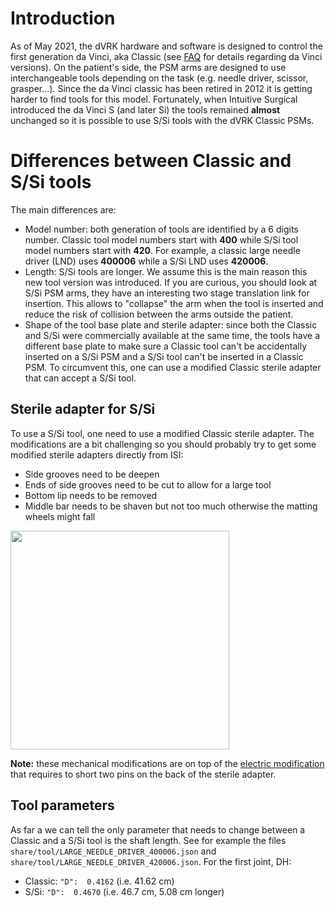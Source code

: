 # Introduction

As of May 2021, the dVRK hardware and software is designed to control the first generation da Vinci, aka Classic (see [FAQ](/jhu-dvrk/sawIntuitiveResearchKit/wiki/FAQ) for details regarding da Vinci versions).  On the patient's side, the PSM arms are designed to use interchangeable tools depending on the task (e.g. needle driver, scissor, grasper...).  Since the da Vinci classic has been retired in 2012 it is getting harder to find tools for this model.  Fortunately, when Intuitive Surgical introduced the da Vinci S (and later Si) the tools remained **almost** unchanged so it is possible to use S/Si tools with the dVRK Classic PSMs. 

# Differences between Classic and S/Si tools

The main differences are:
* Model number: both generation of tools are identified by a 6 digits number.  Classic tool model numbers start with **400** while S/Si tool model numbers start with **420**.  For example, a classic large needle driver (LND) uses **400006** while a S/Si LND uses **420006**.
* Length: S/Si tools are longer.  We assume this is the main reason this new tool version was introduced.  If you are curious, you should look at S/Si PSM arms, they have an interesting two stage translation link for insertion.  This allows to "collapse" the arm when the tool is inserted and reduce the risk of collision between the arms outside the patient.
* Shape of the tool base plate and sterile adapter: since both the Classic and S/Si were commercially available at the same time, the tools have a different base plate to make sure a Classic tool can't be accidentally inserted on a S/Si PSM and a S/Si tool can't be inserted in a Classic PSM.  To circumvent this, one can use a modified Classic sterile adapter that can accept a S/Si tool. 

## Sterile adapter for S/Si

To use a S/Si tool, one need to use a modified Classic sterile adapter.  The modifications are a bit challenging so you should probably try to get some modified sterile adapters directly from ISI:
* Side grooves need to be deepen
* Ends of side grooves need to be cut to allow for a large tool
* Bottom lip needs to be removed
* Middle bar needs to be shaven but not too much otherwise the matting wheels might fall 

<a href="/jhu-dvrk/sawIntuitiveResearchKit/wiki/assets/tools/serile-adapter-S-Si-tools.jpg"><img src="/jhu-dvrk/sawIntuitiveResearchKit/wiki/assets/tools/serile-adapter-S-Si-tools.jpg" width="350"></a>

**Note:** these mechanical modifications are on top of the [electric modification](/jhu-dvrk/sawIntuitiveResearchKit/wiki/Hardware#12-sterile-adapter) that requires to short two pins on the back of the sterile adapter.

## Tool parameters

As far a we can tell the only parameter that needs to change between a Classic and a S/Si tool is the shaft length.  See for example the files `share/tool/LARGE_NEEDLE_DRIVER_400006.json` and `share/tool/LARGE_NEEDLE_DRIVER_420006.json`.  For the first joint, DH:
* Classic: `"D":  0.4162` (i.e. 41.62 cm)
* S/Si: `"D":  0.4670` (i.e. 46.7 cm, 5.08 cm longer)

